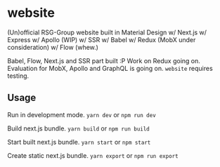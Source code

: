 # website

(Un)official RSG-Group website built in Material Design w/ Next.js w/ Express w/ Apollo (WIP) w/ SSR w/ Babel w/ Redux (MobX under consideration) w/ Flow (whew.)

Babel, Flow, Next.js and SSR part built :P
Work on Redux going on.
Evaluation for MobX, Apollo and GraphQL is going on.
`website` requires testing.

## Usage

Run in development mode.
`yarn dev` or `npm run dev`

Build next.js bundle.
`yarn build` or `npm run build`

Start built next.js bundle.
`yarn start` or `npm start`

Create static next.js bundle.
`yarn export` or `npm run export`
